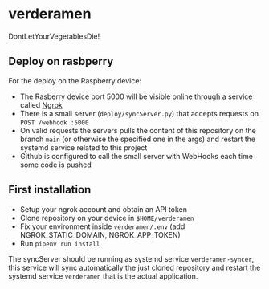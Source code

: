 # verderamen
DontLetYourVegetablesDie!

## Deploy on rasbperry

For the deploy on the Raspberry device:

- The Rasberry device port 5000 will be visible online through a service called [Ngrok](https://dashboard.ngrok.com/get-started/setup/raspberrypi)
- There is a small server (`deploy/syncServer.py`) that accepts requests on `POST /webhook :5000`
- On valid requests the servers pulls the content of this repository on the branch `main` (or otherwise the specified one in the args) and restart the systemd service related to this project
- Github is configured to call the small server with WebHooks each time some code is pushed

## First installation

- Setup your ngrok account and obtain an API token
- Clone repository on your device in `$HOME/verderamen`
- Fix your environment inside `verderamen/.env` (add NGROK_STATIC_DOMAIN, NGROK_APP_TOKEN)
- Run `pipenv run install`

The syncServer should be running as systemd service `verderamen-syncer`, this service will sync automatically the just cloned repository and restart the systemd service `verderamen` that is the actual application.

